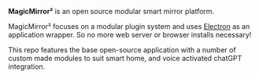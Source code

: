 
**MagicMirror²** is an open source modular smart mirror platform. 

MagicMirror² focuses on a modular plugin system and uses [Electron](https://www.electronjs.org/) as an application wrapper. So no more web server or browser installs necessary!

This repo features the base open-source application with a number of custom made modules to suit smart home, and voice activated chatGPT integration.
